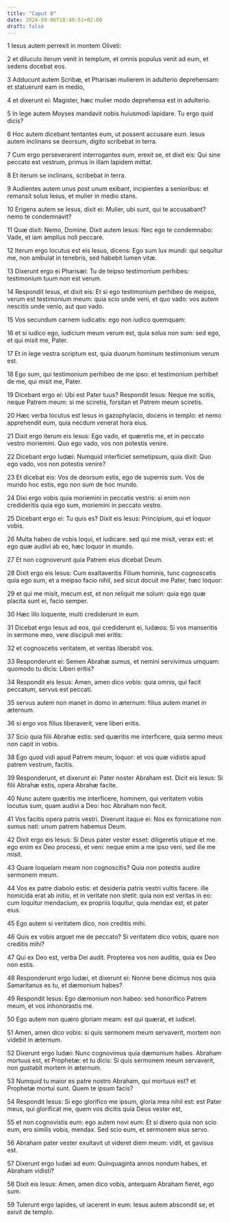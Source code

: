 ```yaml
---
title: "Caput 8"
date: 2024-09-06T18:40:51+02:00
draft: false
---
```




1 Iesus autem perrexit in montem Oliveti:

2 et diluculo iterum venit in templum, et omnis populus venit ad eum, et sedens docebat eos.

3 Adducunt autem Scribæ, et Pharisæi mulierem in adulterio deprehensam: et statuerunt eam in medio,

4 et dixerunt ei: Magister, hæc mulier modo deprehensa est in adulterio.

5 In lege autem Moyses mandavit nobis huiusmodi lapidare. Tu ergo quid dicis?

6 Hoc autem dicebant tentantes eum, ut possent accusare eum. Iesus autem inclinans se deorsum, digito scribebat in terra.

7 Cum ergo perseverarent interrogantes eum, erexit se, et dixit eis: Qui sine peccato est vestrum, primus in illam lapidem mittat.

8 Et iterum se inclinans, scribebat in terra.

9 Audientes autem unus post unum exibant, incipientes a senioribus: et remansit solus Iesus, et mulier in medio stans.

10 Erigens autem se Iesus, dixit ei: Mulier, ubi sunt, qui te accusabant? nemo te condemnavit?

11 Quæ dixit: Nemo, Domine. Dixit autem Iesus: Nec ego te condemnabo: Vade, et iam amplius noli peccare.

12 Iterum ergo locutus est eis Iesus, dicens: Ego sum lux mundi: qui sequitur me, non ambulat in tenebris, sed habebit lumen vitæ.

13 Dixerunt ergo ei Pharisæi: Tu de teipso testimonium perhibes: testimonium tuum non est verum.

14 Respondit Iesus, et dixit eis: Et si ego testimonium perhibeo de meipso, verum est testimonium meum: quia scio unde veni, et quo vado: vos autem nescitis unde venio, aut quo vado.

15 Vos secundum carnem iudicatis: ego non iudico quemquam:

16 et si iudico ego, iudicium meum verum est, quia solus non sum: sed ego, et qui misit me, Pater.

17 Et in lege vestra scriptum est, quia duorum hominum testimonium verum est.

18 Ego sum, qui testimonium perhibeo de me ipso: et testimonium perhibet de me, qui misit me, Pater.

19 Dicebant ergo ei: Ubi est Pater tuus? Respondit Iesus: Neque me scitis, neque Patrem meum: si me sciretis, forsitan et Patrem meum sciretis.

20 Hæc verba locutus est Iesus in gazophylacio, docens in templo: et nemo apprehendit eum, quia necdum venerat hora eius.

21 Dixit ergo iterum eis Iesus: Ego vado, et quæretis me, et in peccato vestro moriemini. Quo ego vado, vos non potestis venire.

22 Dicebant ergo Iudæi: Numquid interficiet semetipsum, quia dixit: Quo ego vado, vos non potestis venire?

23 Et dicebat eis: Vos de deorsum estis, ego de supernis sum. Vos de mundo hoc estis, ego non sum de hoc mundo.

24 Dixi ergo vobis quia moriemini in peccatis vestris: si enim non credideritis quia ego sum, moriemini in peccato vestro.

25 Dicebant ergo ei: Tu quis es? Dixit eis Iesus: Principium, qui et loquor vobis.

26 Multa habeo de vobis loqui, et iudicare. sed qui me misit, verax est: et ego quæ audivi ab eo, hæc loquor in mundo.

27 Et non cognoverunt quia Patrem eius dicebat Deum.

28 Dixit ergo eis Iesus: Cum exaltaveritis Filium hominis, tunc cognoscetis quia ego sum, et a meipso facio nihil, sed sicut docuit me Pater, hæc loquor:

29 et qui me misit, mecum est, et non reliquit me solum: quia ego quæ placita sunt ei, facio semper.

30 Hæc illo loquente, multi crediderunt in eum.

31 Dicebat ergo Iesus ad eos, qui crediderunt ei, Iudæos: Si vos manseritis in sermone meo, vere discipuli mei eritis:

32 et cognoscetis veritatem, et veritas liberabit vos.

33 Responderunt ei: Semen Abrahæ sumus, et nemini servivimus umquam: quomodo tu dicis: Liberi eritis?

34 Respondit eis Iesus: Amen, amen dico vobis: quia omnis, qui facit peccatum, servus est peccati.

35 servus autem non manet in domo in æternum: filius autem manet in æternum.

36 si ergo vos filius liberaverit, vere liberi eritis.

37 Scio quia filii Abrahæ estis: sed quæritis me interficere, quia sermo meus non capit in vobis.

38 Ego quod vidi apud Patrem meum, loquor: et vos quæ vidistis apud patrem vestrum, facitis.

39 Responderunt, et dixerunt ei: Pater noster Abraham est. Dicit eis Iesus: Si filii Abrahæ estis, opera Abrahæ facite.

40 Nunc autem quæritis me interficere, hominem, qui veritatem vobis locutus sum, quam audivi a Deo: hoc Abraham non fecit.

41 Vos facitis opera patris vestri. Dixerunt itaque ei: Nos ex fornicatione non sumus nati: unum patrem habemus Deum.

42 Dixit ergo eis Iesus: Si Deus pater vester esset: diligeretis utique et me. ego enim ex Deo processi, et veni: neque enim a me ipso veni, sed ille me misit.

43 Quare loquelam meam non cognoscitis? Quia non potestis audire sermonem meum.

44 Vos ex patre diabolo estis: et desideria patris vestri vultis facere. ille homicida erat ab initio, et in veritate non stetit: quia non est veritas in eo: cum loquitur mendacium, ex propriis loquitur, quia mendax est, et pater eius.

45 Ego autem si veritatem dico, non creditis mihi.

46 Quis ex vobis arguet me de peccato? Si veritatem dico vobis, quare non creditis mihi?

47 Qui ex Deo est, verba Dei audit. Propterea vos non auditis, quia ex Deo non estis.

48 Responderunt ergo Iudæi, et dixerunt ei: Nonne bene dicimus nos quia Samaritanus es tu, et dæmonium habes?

49 Respondit Iesus: Ego dæmonium non habeo: sed honorifico Patrem meum, et vos inhonorastis me.

50 Ego autem non quæro gloriam meam: est qui quærat, et iudicet.

51 Amen, amen dico vobis: si quis sermonem meum servaverit, mortem non videbit in æternum.

52 Dixerunt ergo Iudæi: Nunc cognovimus quia dæmonium habes. Abraham mortuus est, et Prophetæ: et tu dicis: Si quis sermonem meum servaverit, non gustabit mortem in æternum.

53 Numquid tu maior es patre nostro Abraham, qui mortuus est? et Prophetæ mortui sunt. Quem te ipsum facis?

54 Respondit Iesus: Si ego glorifico me ipsum, gloria mea nihil est: est Pater meus, qui glorificat me, quem vos dicitis quia Deus vester est,

55 et non cognovistis eum: ego autem novi eum: Et si dixero quia non scio eum, ero similis vobis, mendax. Sed scio eum, et sermonem eius servo.

56 Abraham pater vester exultavit ut videret diem meum: vidit, et gavisus est.

57 Dixerunt ergo Iudæi ad eum: Quinquaginta annos nondum habes, et Abraham vidisti?

58 Dixit eis Iesus: Amen, amen dico vobis, antequam Abraham fieret, ego sum.

59 Tulerunt ergo lapides, ut iacerent in eum: Iesus autem abscondit se, et exivit de templo.

